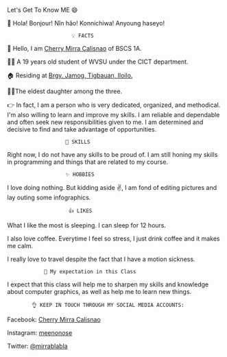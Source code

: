 Let's Get To Know ME 😄

👋 Hola! Bonjour! Nǐn hǎo! Konnichiwa! Anyoung haseyo!

                         💡 FACTS
  🙋 Hello, I am [Cherry Mirra Calisnao](https://sites.google.com/wvsu.edu.ph/its-me/home) of BSCS 1A.
  
  👩‍🎓 A 19 years old student of WVSU under the CICT department.
  
  🏠 Residing at [Brgy. Jamog, Tigbauan, Iloilo.](https://goo.gl/maps/JRj9QYpkenXBEABP9)
  
  👩‍👧The eldest daughter among the three.
  
  👉 In fact, I am a person who is very dedicated, organized, and methodical. I'm also willing to learn and improve my skills. I am reliable and dependable and often seek new responsibilities given to me. I am determined and decisive to find and take advantage of opportunities.
  
  
                       💪 SKILLS
  
Right now, I do not have any skills to be proud of. I am still honing my skills in programming and things that are related to my course.
  
  
                       ✨ HOBBIES
   
I love doing nothing. But kidding aside ✌️, I am fond of editing pictures and lay outing some infographics. 
   
  
                        👍 LIKES
   
What I like the most is sleeping. I can sleep for 12 hours.
    
I also love coffee. Everytime I feel so stress, I just drink coffee and it makes me calm.
   
I really love to travel despite the fact that I have a motion sickness.
    
    
                🙏 My expectation in this Class
    
I expect that this class will help me to sharpen my skills and knowledge about computer graphics, as well as help me to learn new things.
  
  
            👌 KEEP IN TOUCH THROUGH MY SOCIAL MEDIA ACCOUNTS:
   
Facebook: [Cherry Mirra Calisnao](https://www.facebook.com/meenonose)
 
Instagram: [meenonose](https://www.instagram.com/meenonose/?hl=en)
 
Twitter: [@mirrablabla](https://twitter.com/home)
